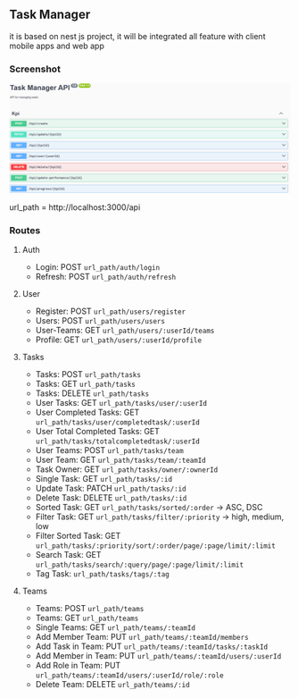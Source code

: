 ## Task Manager 
it is based on nest js project, it will be integrated all feature with client mobile apps and web app

### Screenshot

![Task Manager Screenshot](screenshots/swagger.png)

url_path = http://localhost:3000/api

### Routes
1. Auth
   - Login: POST `url_path/auth/login`
   - Refresh: POST `url_path/auth/refresh`

2. User
   - Register: POST `url_path/users/register`
   - Users: POST `url_path/users/users`
   - User-Teams: GET `url_path/users/:userId/teams`
   - Profile: GET `url_path/users/:userId/profile`

3. Tasks
   - Tasks: POST `url_path/tasks`
   - Tasks: GET `url_path/tasks`
   - Tasks: DELETE `url_path/tasks`
   - User Tasks: GET `url_path/tasks/user/:userId`
   - User Completed Tasks: GET `url_path/tasks/user/completedtask/:userId`
   - User Total Completed Tasks: GET `url_path/tasks/totalcompletedtask/:userId`
   - User Teams: POST `url_path/tasks/team`
   - User Team: GET `url_path/tasks/team/:teamId`
   - Task Owner: GET `url_path/tasks/owner/:ownerId`
   - Single Task: GET `url_path/tasks/:id`
   - Update Task: PATCH `url_path/tasks/:id`
   - Delete Task: DELETE `url_path/tasks/:id`
   - Sorted Task: GET `url_path/tasks/sorted/:order` -> ASC, DSC
   - Filter Task: GET `url_path/tasks/filter/:priority` -> high, medium, low
   - Filter Sorted Task: GET `url_path/tasks/:priority/sort/:order/page/:page/limit/:limit`
   - Search Task: GET `url_path/tasks/search/:query/page/:page/limit/:limit`
   - Tag Task: `url_path/tasks/tags/:tag`

4. Teams
   - Teams: POST `url_path/teams`
   - Teams: GET `url_path/teams`
   - Single Teams: GET `url_path/teams/:teamId`
   - Add Member Team: PUT `url_path/teams/:teamId/members`
   - Add Task in Team: PUT `url_path/teams/:teamId/tasks/:taskId`
   - Add Member in Team: PUT `url_path/teams/:teamId/users/:userId`
   - Add Role in Team: PUT `url_path/teams/:teamId/users/:userId/role/:role`
   - Delete Team: DELETE `url_path/teams/:id` 